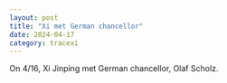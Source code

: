 ```yaml
---
layout: post
title: "Xi met German chancellor"
date: 2024-04-17
category: tracexi
---
```


On 4/16, Xi Jinping met German chancellor, Olaf Scholz.

